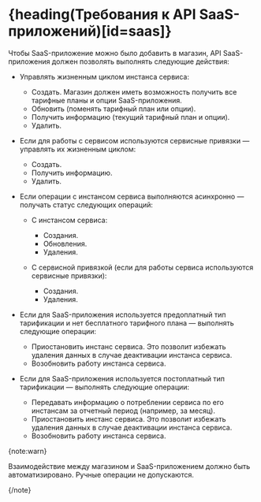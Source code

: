 # {heading(Требования к API SaaS-приложений)[id=saas]}

Чтобы SaaS-приложение можно было добавить в магазин, API SaaS-приложения должен позволять выполнять следующие действия:

* Управлять жизненным циклом инстанса сервиса:

   * Создать. Магазин должен иметь возможность получить все тарифные планы и опции SaaS-приложения.
   * Обновить (поменять тарифный план или опции).
   * Получить информацию (текущий тарифный план и опции).
   * Удалить.

* Если для работы с сервисом используются сервисные привязки — управлять их жизненным циклом:

   * Создать.
   * Получить информацию.
   * Удалить.

* Если операции с инстансом сервиса выполняются асинхронно — получать статус следующих операций:

   * С инстансом сервиса:

      * Создания.
      * Обновления.
      * Удаления.

   * С сервисной привязкой (если для работы сервиса используются сервисные привязки):

      * Создания.
      * Удаления.

* Если для SaaS-приложения используется предоплатный тип тарификации и нет бесплатного тарифного плана — выполнять следующие операции:

   * Приостановить инстанс сервиса. Это позволит избежать удаления данных в случае деактивации инстанса сервиса.
   * Возобновить работу инстанса сервиса.

* Если для SaaS-приложения используется постоплатный тип тарификации — выполнять следующие операции:

   * Передавать информацию о потреблении сервиса по его инстансам за отчетный период (например, за месяц).
   * Приостановить инстанс сервиса. Это позволит избежать удаления данных в случае деактивации инстанса сервиса.
   * Возобновить работу инстанса сервиса.

{note:warn}

Взаимодействие между магазином и SaaS-приложением должно быть автоматизировано. Ручные операции не допускаются.

{/note}

